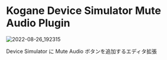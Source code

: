 # Kogane Device Simulator Mute Audio Plugin

![2022-08-26_192315](https://user-images.githubusercontent.com/6134875/186883963-4982b80e-7e74-45c8-b661-a8a1173be97e.png)

Device Simulator に Mute Audio ボタンを追加するエディタ拡張

